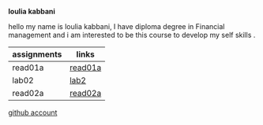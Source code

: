 **loulia kabbani**

hello my name is loulia kabbani, I have diploma degree in Financial management and i am interested to be this course to develop my self skills .

**assignments** | **links**
--------------- | ------------------------
read01a         | [read01a](https://canvas.instructure.com/courses/2618370/discussion_topics/10868529)
lab02           | [lab2](https://louliakab.github.io/reading-notes/)
read02a         |  [read02a](https://canvas.instructure.com/courses/2618370/discussion_topics/10868529) 


        
[github account](https://github.com/louliakab)

